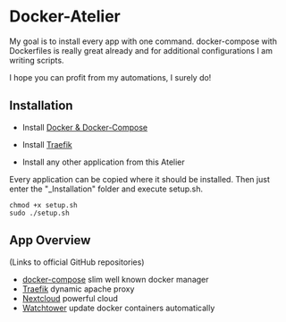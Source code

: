 
# Docker-Atelier

My goal is to install every app with one command.
docker-compose with Dockerfiles is really great already and for additional configurations I am writing scripts.

I hope you can profit from my automations, I surely do!

## Installation

* Install [Docker & Docker-Compose](https://github.com/Sim0nW0lf/Docker-Atelier/tree/master/1.%20Docker%20%26%20Docker-Compose)

* Install [Traefik](https://github.com/Sim0nW0lf/Docker-Atelier/tree/master/2.%20Traefik/_Installation)

* Install any other application from this Atelier

Every application can be copied where it should be installed. Then just enter the "_Installation" folder and execute setup.sh.
```
chmod +x setup.sh
sudo ./setup.sh
```

## App Overview

(Links to official GitHub repositories)
* [docker-compose](https://github.com/docker/compose) slim well known docker manager
* [Traefik](https://github.com/traefik/traefik) dynamic apache proxy
* [Nextcloud](https://github.com/nextcloud/docker) powerful cloud
* [Watchtower](https://github.com/containrrr/watchtower) update docker containers automatically
